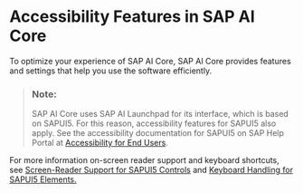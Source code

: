 <!-- loio8abff755b0cc496a977ceb0d81419b99 -->

# Accessibility Features in SAP AI Core

To optimize your experience of SAP AI Core, SAP AI Core provides features and settings that help you use the software efficiently.



> ### Note:  
> SAP AI Core uses SAP AI Launchpad for its interface, which is based on SAPUI5. For this reason, accessibility features for SAPUI5 also apply. See the accessibility documentation for SAPUI5 on SAP Help Portal at [Accessibility for End Users](https://help.sap.com/docs/SAPUI5/bc5a64aac808463baa95b4230f221716/f562835d0b4e44129aa24a17551a0baa.html).

For more information on-screen reader support and keyboard shortcuts, see [Screen-Reader Support for SAPUI5 Controls](https://help.sap.com/viewer/bc5a64aac808463baa95b4230f221716/1.98/en-US/125c19fd121043c0a3ac01c6e9f8132a.html) and [Keyboard Handling for SAPUI5 Elements.](https://help.sap.com/viewer/bc5a64aac808463baa95b4230f221716/latest/en-US/144d377d68784689a9b21565dfa14065.html)

